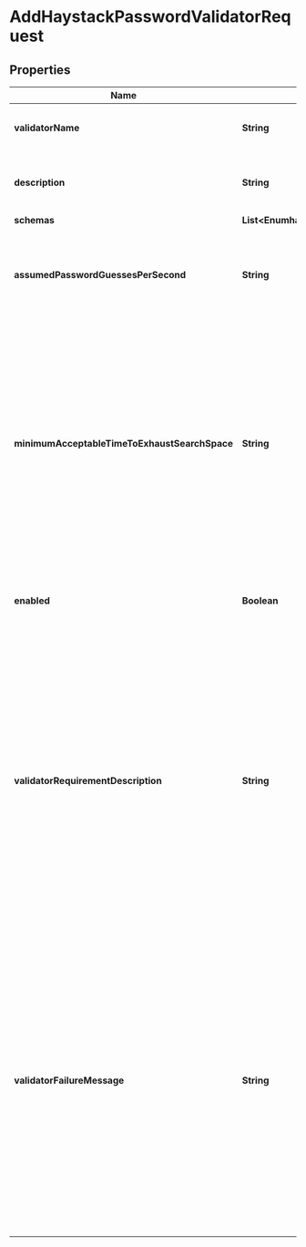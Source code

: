

# AddHaystackPasswordValidatorRequest


## Properties

| Name | Type | Description | Notes |
|------------ | ------------- | ------------- | -------------|
|**validatorName** | **String** | Name of the new Password Validator |  |
|**description** | **String** | A description for this Password Validator |  [optional] |
|**schemas** | **List&lt;EnumhaystackPasswordValidatorSchemaUrn&gt;** |  |  |
|**assumedPasswordGuessesPerSecond** | **String** | The number of password guesses per second that a potential attacker may be expected to make. |  [optional] |
|**minimumAcceptableTimeToExhaustSearchSpace** | **String** | The minimum length of time (using the configured number of password guesses per second) required to exhaust the entire search space for a proposed password in order for that password to be considered acceptable. |  [optional] |
|**enabled** | **Boolean** | Indicates whether the password validator is enabled for use. |  |
|**validatorRequirementDescription** | **String** | Specifies a message that can be used to describe the requirements imposed by this password validator to end users. If a value is provided for this property, then it will override any description that may have otherwise been generated by the validator. |  [optional] |
|**validatorFailureMessage** | **String** | Specifies a message that may be provided to the end user in the event that a proposed password is rejected by this validator. If a value is provided for this property, then it will override any failure message that may have otherwise been generated by the validator. |  [optional] |



